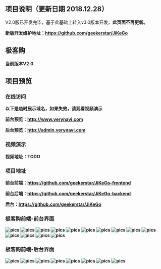 ## 项目说明（更新日期 2018.12.28）
V2.0版已开发完毕，基于此基础上转入v3.0版本开发，<b>此页面不再更新。<b>

新版开发维护地址：https://github.com/geekerstar/JiKeGo


## 极客购

当前版本V2.0

## 项目预览

### 在线访问

以下是临时展示域名，如果失效，请观看视频演示

前台预览：http://www.verynavi.com

后台预览：http://admin.verynavi.com

### 视频演示

视频地址：TODO

### 项目地址

前台前端：https://github.com/geekerstar/JiKeGo-frontend

前台后端：https://github.com/geekerstar/JiKeGo-backend

后台：https://github.com/geekerstar/JiKeGo

### 极客购前端-前台界面

![pics](https://github.com/geekerstar/JiKeGo-frontend/blob/master/pics/14.jpg)
![pics](https://github.com/geekerstar/JiKeGo-frontend/blob/master/pics/1.jpg)
![pics](https://github.com/geekerstar/JiKeGo-frontend/blob/master/pics/2.jpg)
![pics](https://github.com/geekerstar/JiKeGo-frontend/blob/master/pics/3.jpg)
![pics](https://github.com/geekerstar/JiKeGo-frontend/blob/master/pics/4.jpg)
![pics](https://github.com/geekerstar/JiKeGo-frontend/blob/master/pics/5.jpg)
![pics](https://github.com/geekerstar/JiKeGo-frontend/blob/master/pics/6.jpg)
![pics](https://github.com/geekerstar/JiKeGo-frontend/blob/master/pics/7.jpg)
![pics](https://github.com/geekerstar/JiKeGo-frontend/blob/master/pics/8.jpg)
![pics](https://github.com/geekerstar/JiKeGo-frontend/blob/master/pics/9.jpg)
![pics](https://github.com/geekerstar/JiKeGo-frontend/blob/master/pics/10.jpg)
![pics](https://github.com/geekerstar/JiKeGo-frontend/blob/master/pics/11.jpg)
![pics](https://github.com/geekerstar/JiKeGo-frontend/blob/master/pics/12.jpg)
![pics](https://github.com/geekerstar/JiKeGo-frontend/blob/master/pics/13.jpg)

### 极客购前端-后台界面

![pics](https://github.com/geekerstar/JiKeGo-backend/blob/master/pics/1.jpg)
![pics](https://github.com/geekerstar/JiKeGo-backend/blob/master/pics/2.jpg)
![pics](https://github.com/geekerstar/JiKeGo-backend/blob/master/pics/3.jpg)
![pics](https://github.com/geekerstar/JiKeGo-backend/blob/master/pics/4.jpg)
![pics](https://github.com/geekerstar/JiKeGo-backend/blob/master/pics/5.jpg)
![pics](https://github.com/geekerstar/JiKeGo-backend/blob/master/pics/6.jpg)
![pics](https://github.com/geekerstar/JiKeGo-backend/blob/master/pics/7.jpg)
![pics](https://github.com/geekerstar/JiKeGo-backend/blob/master/pics/8.jpg)

